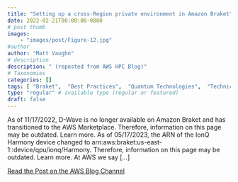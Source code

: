 ```yaml
---
title: "Setting up a cross-Region private environment in Amazon Braket"
date: 2022-02-21T00:00:00-0800
# post thumb
images:
    - "images/post/Figure-12.jpg"
#author
author: "Matt Vaughn"
# description
description: " (reposted from AWS HPC Blog)"
# Taxonomies
categories: []
tags: [ "Braket",  "Best Practices",  "Quantum Technologies",  "Technical How-to",  "hpcblog", ]
type: "regular" # available type (regular or featured)
draft: false
---
```


As of 11/17/2022, D-Wave is no longer available on Amazon Braket and has transitioned to the AWS Marketplace. Therefore, information on this page may be outdated. Learn more. As of 05/17/2023, the ARN of the IonQ Harmony device changed to arn:aws:braket:us-east-1::device/qpu/ionq/Harmony. Therefore, information on this page may be outdated. Learn more. At AWS we say […]

<a href="https://aws.amazon.com/blogs/quantum-computing/setting-up-a-cross-region-private-environment-in-amazon-braket/" class="btn btn-primary btn-lg active" role="button" aria-pressed="true" style="margin-top: 8px;">Read the Post on the AWS Blog Channel</a>